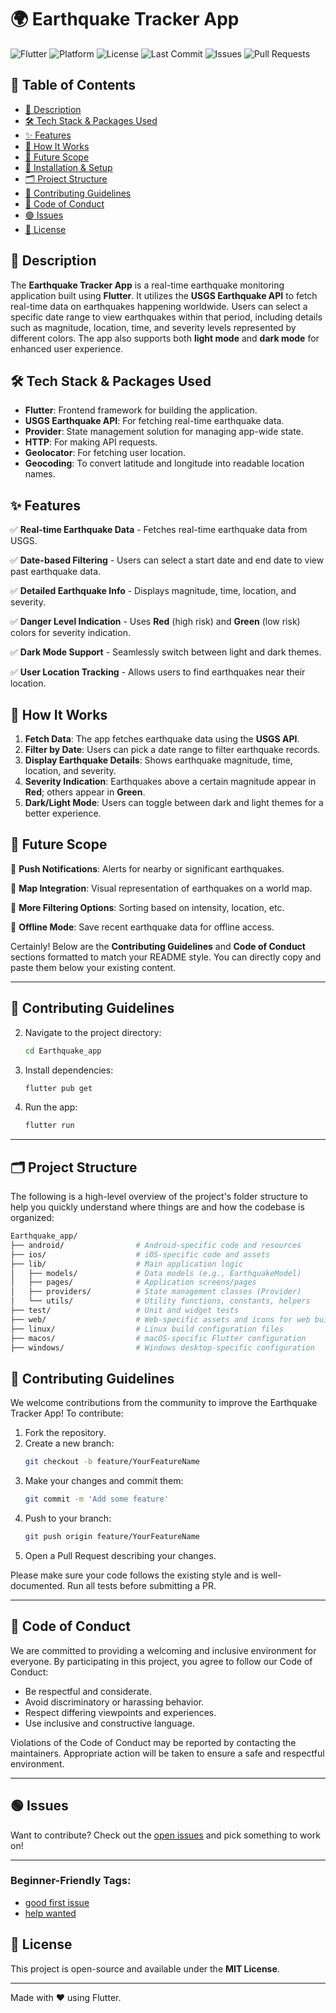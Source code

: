 # 🌍 Earthquake Tracker App

![Flutter](https://img.shields.io/badge/Flutter-v3.x-blue?logo=flutter)
![Platform](https://img.shields.io/badge/Platform-Android%20%7C%20iOS-blue?logo=google)
![License](https://img.shields.io/github/license/Fenirok/Earthquake_app)
![Last Commit](https://img.shields.io/github/last-commit/Fenirok/Earthquake_app)
![Issues](https://img.shields.io/github/issues/Fenirok/Earthquake_app)
![Pull Requests](https://img.shields.io/github/issues-pr/Fenirok/Earthquake_app)

## 📑 Table of Contents

- [📖 Description](#📖-description)
- [🛠️ Tech Stack & Packages Used](#🛠️-tech-stack--packages-used)
- [✨ Features](#✨-features)
- [🚀 How It Works](#🚀-how-it-works)
- [🔮 Future Scope](#🔮-future-scope)
- [📂 Installation & Setup](#📂-installation--setup)
- [🗂️ Project Structure](#🗂️-project-structure)
- [🤝 Contributing Guidelines](#🤝-contributing-guidelines)
- [📏 Code of Conduct](#📏-code-of-conduct)
- [🟢 Issues](#🟢-issues)
- [📜 License](#📜-license)

## 📖 Description

The **Earthquake Tracker App** is a real-time earthquake monitoring application built using **Flutter**. It utilizes the **USGS Earthquake API** to fetch real-time data on earthquakes happening worldwide. Users can select a specific date range to view earthquakes within that period, including details such as magnitude, location, time, and severity levels represented by different colors. The app also supports both **light mode** and **dark mode** for enhanced user experience.

## 🛠️ Tech Stack & Packages Used

- **Flutter**: Frontend framework for building the application.
- **USGS Earthquake API**: For fetching real-time earthquake data.
- **Provider**: State management solution for managing app-wide state.
- **HTTP**: For making API requests.
- **Geolocator**: For fetching user location.
- **Geocoding**: To convert latitude and longitude into readable location names.

## ✨ Features

✅ **Real-time Earthquake Data** - Fetches real-time earthquake data from USGS.

✅ **Date-based Filtering** - Users can select a start date and end date to view past earthquake data.

✅ **Detailed Earthquake Info** - Displays magnitude, time, location, and severity.

✅ **Danger Level Indication** - Uses **Red** (high risk) and **Green** (low risk) colors for severity indication.

✅ **Dark Mode Support** - Seamlessly switch between light and dark themes.

✅ **User Location Tracking** - Allows users to find earthquakes near their location.

## 🚀 How It Works

1. **Fetch Data**: The app fetches earthquake data using the **USGS API**.
2. **Filter by Date**: Users can pick a date range to filter earthquake records.
3. **Display Earthquake Details**: Shows earthquake magnitude, time, location, and severity.
4. **Severity Indication**: Earthquakes above a certain magnitude appear in **Red**; others appear in **Green**.
5. **Dark/Light Mode**: Users can toggle between dark and light themes for a better experience.

## 🔮 Future Scope

🔹 **Push Notifications**: Alerts for nearby or significant earthquakes.

🔹 **Map Integration**: Visual representation of earthquakes on a world map.

🔹 **More Filtering Options**: Sorting based on intensity, location, etc.

🔹 **Offline Mode**: Save recent earthquake data for offline access.

Certainly! Below are the **Contributing Guidelines** and **Code of Conduct** sections formatted to match your README style. You can directly copy and paste them below your existing content.

---

## 🤝 Contributing Guidelines



2. Navigate to the project directory:

   ```sh
   cd Earthquake_app
   ```

3. Install dependencies:

   ```sh
   flutter pub get
   ```

4. Run the app:
   ```sh
   flutter run
   ```

---

## 🗂️ Project Structure

The following is a high-level overview of the project's folder structure to help you quickly understand where things are and how the codebase is organized:

```sh
Earthquake_app/
├── android/                # Android-specific code and resources
├── ios/                    # iOS-specific code and assets
├── lib/                    # Main application logic
│   ├── models/             # Data models (e.g., EarthquakeModel)
│   ├── pages/              # Application screens/pages
│   ├── providers/          # State management classes (Provider)
│   └── utils/              # Utility functions, constants, helpers
├── test/                   # Unit and widget tests
├── web/                    # Web-specific assets and icons for web builds
├── linux/                  # Linux build configuration files
├── macos/                  # macOS-specific Flutter configuration
├── windows/                # Windows desktop-specific configuration

```

## 🤝 Contributing Guidelines

We welcome contributions from the community to improve the Earthquake Tracker App! To contribute:

1. Fork the repository.
2. Create a new branch:
   ```sh
   git checkout -b feature/YourFeatureName
   ```
3. Make your changes and commit them:
   ```sh
   git commit -m 'Add some feature'
   ```
4. Push to your branch:
   ```sh
   git push origin feature/YourFeatureName
   ```
5. Open a Pull Request describing your changes.

Please make sure your code follows the existing style and is well-documented. Run all tests before submitting a PR.

---

## 📏 Code of Conduct

We are committed to providing a welcoming and inclusive environment for everyone. By participating in this project, you agree to follow our Code of Conduct:

- Be respectful and considerate.
- Avoid discriminatory or harassing behavior.
- Respect differing viewpoints and experiences.
- Use inclusive and constructive language.

Violations of the Code of Conduct may be reported by contacting the maintainers. Appropriate action will be taken to ensure a safe and respectful environment.

---

## 🟢 Issues

Want to contribute? Check out the [open issues](https://github.com/Fenirok/Earthquake_app/issues) and pick something to work on!

---

### Beginner-Friendly Tags:

- [good first issue](https://github.com/Fenirok/Earthquake_app/issues?q=is%3Aissue+is%3Aopen+label%3A"good+first+issue")
- [help wanted](https://github.com/Fenirok/Earthquake_app/issues?q=is%3Aissue+is%3Aopen+label%3A"help+wanted")

## 📜 License

This project is open-source and available under the **MIT License**.

---

Made with ❤️ using Flutter.